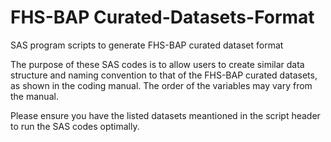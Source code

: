 # FHS-BAP Curated-Datasets-Format
SAS program scripts to generate FHS-BAP curated dataset format

The purpose of these SAS codes is to allow users to create similar data structure and naming convention to that of the FHS-BAP curated datasets, as shown in the coding manual. 
The order of the variables may vary from the manual.

Please ensure you have the listed datasets meantioned in the script header to run the SAS codes optimally. 
